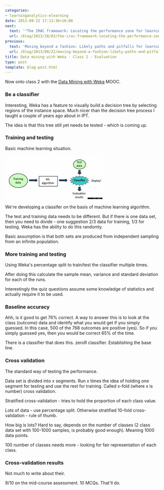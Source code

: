 ```yaml
---
categories:
- learninganalytics-elearning
date: 2013-09-22 17:13:36+10:00
next:
  text: '"The IRAC framework: Locating the performance zone for learning analytics"'
  url: /blog/2013/10/03/the-irac-framework-locating-the-performance-zone-for-learning-analytics/
previous:
  text: 'Moving beyond a fashion: Likely paths and pitfalls for learning analytics'
  url: /blog/2013/09/22/moving-beyond-a-fashion-likely-paths-and-pitfalls-for-learning-analytics-3/
title: Data mining with Weka - Class 2 - Evaluation
type: post
template: blog-post.html
---
```

Now onto class 2 with the [Data Mining with Weka](https://weka.waikato.ac.nz/dataminingwithweka/) MOOC.

### Be a classifier

Interesting, Weka has a feature to visually build a decision tree by selecting regions of the instance space. Much nicer than the decision tree process I taught a couple of years ago about in IPT.

The idea is that this tree still yet needs be tested - which is coming up.

### Training and testing

Basic machine learning situation.

[![The data mining process?](images/9867971713_ac3c2a1269_n.jpg)](http://www.flickr.com/photos/david_jones/9867971713/ "The data mining process? by David T Jones, on Flickr")

We're developing a classifer on the basis of machine learning algorithm.

The test and training data needs to be different. But if there is one data set, then you need to divide - one suggestion 2/3 data for training, 1/3 for testing. Weka has the ability to do this randomly.

Basic assumption is that both sets are produced from independent sampling from an infinite population.

### More training and testing

Using Weka's percentage split to train/test the classifier multiple times.

After doing this calculate the sample mean, variance and standard deviation for each of the runs.

Interestingly the quiz questions assume some knowledge of statistics and actually require it to be used.

### Baseline accuracy

Ahh, is it good to get 76% correct. A way to answer this is to look at the class (outcome) data and identify what you would get if you simply guessed. In this case, 500 of the 768 outcomes are positive (yes). So if you simply guessed yes, then you would be correct 65% of the time.

There is a classifier that does this. zeroR classifier. Establishing the base line.

### Cross validation

The standard way of testing the performance.

Data set is divided into x segments. Run x times the idea of holding one segment for testing and use the rest for training. Called x-fold (where x is number) cross validation.

Stratified cross-validation - tries to hold the proportion of each class value.

Lots of data - use percentage split. Otherwise stratified 10-fold cross-validation - rule of thumb.

How big is lots? Hard to say, depends on the number of classes (2 class data set with 100-1000 samples, is probably good enough). Meaning 1000 data points.

100 number of classes needs more - looking for fair representation of each class.

### Cross-validation results

Not much to write about their.

9/10 on the mid-course assessment. 10 MCQs. That'll do.